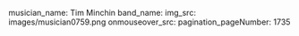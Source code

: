 musician_name: Tim Minchin
band_name: 
img_src: images/musician0759.png
onmouseover_src: 
pagination_pageNumber: 1735